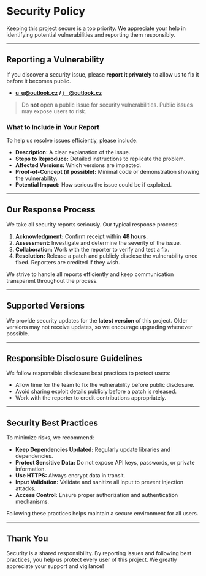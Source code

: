 # Security Policy

Keeping this project secure is a top priority. We appreciate your help in identifying potential vulnerabilities and reporting them responsibly.

---

## Reporting a Vulnerability

If you discover a security issue, please **report it privately** to allow us to fix it before it becomes public.

- **u_u@outlook.cz / j__@outlook.cz** 

> Do **not** open a public issue for security vulnerabilities. Public issues may expose users to risk.

### What to Include in Your Report

To help us resolve issues efficiently, please include:

- **Description:** A clear explanation of the issue.  
- **Steps to Reproduce:** Detailed instructions to replicate the problem.  
- **Affected Versions:** Which versions are impacted.  
- **Proof-of-Concept (if possible):** Minimal code or demonstration showing the vulnerability.  
- **Potential Impact:** How serious the issue could be if exploited.

---

## Our Response Process

We take all security reports seriously. Our typical response process:

1. **Acknowledgment:** Confirm receipt within **48 hours**.  
2. **Assessment:** Investigate and determine the severity of the issue.  
3. **Collaboration:** Work with the reporter to verify and test a fix.  
4. **Resolution:** Release a patch and publicly disclose the vulnerability once fixed. Reporters are credited if they wish.  

We strive to handle all reports efficiently and keep communication transparent throughout the process.

---

## Supported Versions

We provide security updates for the **latest version** of this project. Older versions may not receive updates, so we encourage upgrading whenever possible.

---

## Responsible Disclosure Guidelines

We follow responsible disclosure best practices to protect users:

- Allow time for the team to fix the vulnerability before public disclosure.  
- Avoid sharing exploit details publicly before a patch is released.  
- Work with the reporter to credit contributions appropriately.

---

## Security Best Practices

To minimize risks, we recommend:

- **Keep Dependencies Updated:** Regularly update libraries and dependencies.  
- **Protect Sensitive Data:** Do not expose API keys, passwords, or private information.  
- **Use HTTPS:** Always encrypt data in transit.  
- **Input Validation:** Validate and sanitize all input to prevent injection attacks.  
- **Access Control:** Ensure proper authorization and authentication mechanisms.  

Following these practices helps maintain a secure environment for all users.

---

## Thank You

Security is a shared responsibility. By reporting issues and following best practices, you help us protect every user of this project. We greatly appreciate your support and vigilance!
